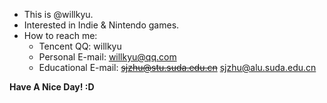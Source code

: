 - This is @willkyu.
- Interested in Indie & Nintendo games.
- How to reach me:
    - Tencent QQ: willkyu
    - Personal E-mail: willkyu@qq.com
    - Educational E-mail: ~~sjzhu@stu.suda.edu.cn~~ sjzhu@alu.suda.edu.cn

**Have A Nice Day! :D**
